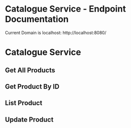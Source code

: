 # Catalogue Service - Endpoint Documentation

Current Domain is localhost: http://localhost:8080/
# Catalogue Service
## Get All Products



## Get Product By ID



## List Product



## Update Product



